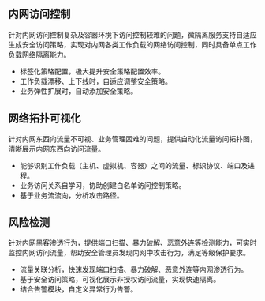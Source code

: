 ## 内网访问控制
针对内网访问控制复杂及容器环境下访问控制较难的问题，微隔离服务支持自适应生成安全访问策略，实现对内网各类工作负载的网络访问控制，同时具备单点工作负载网络隔离能力。
- 标签化策略配置，极大提升安全策略配置效率。
- 工作负载漂移、上下线时，自适应调整安全策略。
- 业务弹性扩展时，自动添加安全策略。

## 网络拓扑可视化
针对内网东西向流量不可视、业务管理困难的问题，提供自动化流量访问拓扑图，清晰展示内网东西向访问流量。
- 能够识别工作负载（主机、虚拟机、容器）之间的流量、标识协议、端口及进程。
- 业务访问关系自学习，协助创建白名单访问控制策略。
- 基于业务流流向，分析攻击路径。

## 风险检测
针对内网黑客渗透行为，提供端口扫描、暴力破解、恶意外连等检测能力，可实时监控内网访问流量，帮助安全管理员发现内网中攻击行为，满足等级保护要求。
- 流量关联分析，快速发现端口扫描、暴力破解、恶意外连等内网渗透行为。
- 基于安全访问策略，可视化展示非授权访问流量，实现快速隔离。
- 结合告警模块，自定义异常行为告警。
